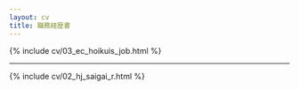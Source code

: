 ```yaml
---
layout: cv
title: 職務経歴書
---
```


{% include cv/03_ec_hoikuis_job.html %}
<hr class="no-print" />
{% include cv/02_hj_saigai_r.html %}